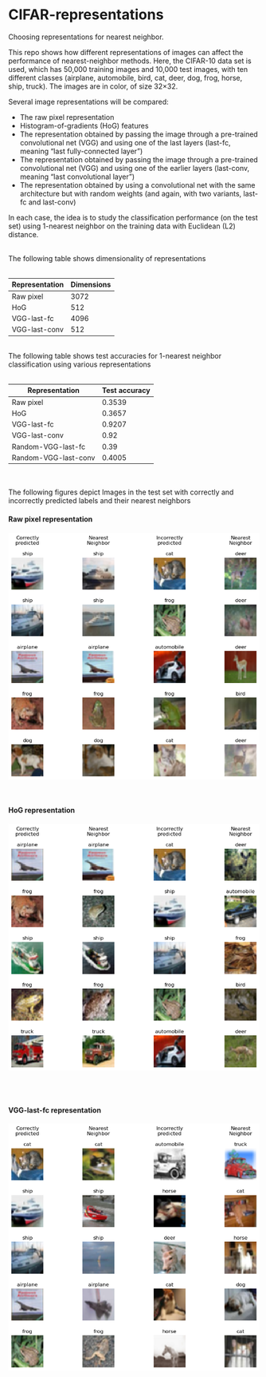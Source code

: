 # CIFAR-representations
Choosing representations for nearest neighbor.

This repo shows how different representations of images can affect the performance of nearest-neighbor methods. Here, the CIFAR-10 data set is used, which has 50,000 training images and 10,000 test images, with ten different classes (airplane, automobile, bird, cat, deer, dog, frog, horse, ship, truck). The images are in color, of size 32×32.

Several image representations will be compared:

* The raw pixel representation
* Histogram-of-gradients (HoG) features
* The representation obtained by passing the image through a pre-trained convolutional net (VGG) and using one of the last layers (last-fc, meaning “last fully-connected layer”)
* The representation obtained by passing the image through a pre-trained convolutional net (VGG) and using one of the earlier layers (last-conv, meaning “last convolutional layer”)
* The representation obtained by using a convolutional net with the same architecture but with random weights (and again, with two variants, last-fc and last-conv)

In each case, the idea is to study the classification performance (on the test set) using 1-nearest neighbor on the training data with Euclidean (L2) distance.


<br>
The following table shows dimensionality of representations
<br><br>

| Representation | Dimensions |
| --- | --- |
| Raw pixel | 3072 |
| HoG | 512 |
| VGG-last-fc | 4096 |
| VGG-last-conv | 512 |


<br>
The following table shows test accuracies for 1-nearest neighbor classification using various representations
<br><br>

| Representation | Test accuracy |
| --- | --- |
| Raw pixel | 0.3539 |
| HoG | 0.3657 |
| VGG-last-fc | 0.9207 |
| VGG-last-conv | 0.92 |
| Random-VGG-last-fc | 0.39 |
| Random-VGG-last-conv | 0.4005 |

<br>
<br>
The following figures depict Images in the test set with correctly and incorrectly predicted labels and their nearest neighbors
<br>

#### Raw pixel representation

![](raw.png)

<br>

#### HoG representation

![](hog.png)

<br>
<br>

#### VGG-last-fc representation

![](last-fc.png)
